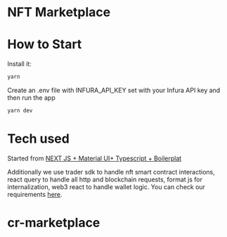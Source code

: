 # NFT Marketplace

# How to Start

Install it:

```sh
yarn
```

Create an .env file with INFURA_API_KEY set with your Infura API key and then run the app

```sh
yarn dev
```

# Tech used

Started from [NEXT JS + Material UI+ Typescript + Boilerplat](https://github.com/mui/material-ui/tree/master/examples/nextjs-with-typescript)

Additionally we use trader sdk to handle nft smart contract interactions, react query to handle all http and blockchain requests, format js for internalization, web3 react to handle wallet logic. You can check our requirements [here](REQUIREMENTS.md).

# cr-marketplace
